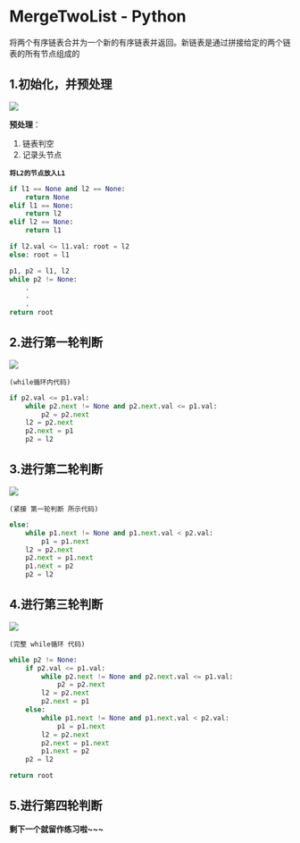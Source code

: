 [m-initial]:https://github.com/TimeSoil/Daily-Tech/blob/4141df26ade702bed9399963aeedcde7a234e764/LeetCode/simple/screenshots/mergeTwoLists/mergeTwoLists-mergeTwoLists-initial.png?raw=true

[m-first-step]:https://github.com/TimeSoil/Daily-Tech/blob/4141df26ade702bed9399963aeedcde7a234e764/LeetCode/simple/screenshots/mergeTwoLists/mergeTwoLists-mergeTwoLists-first-step.png

[m-second-step]:https://github.com/TimeSoil/Daily-Tech/blob/4141df26ade702bed9399963aeedcde7a234e764/LeetCode/simple/screenshots/mergeTwoLists/mergeTwoLists-mergeTwoLists-second-step.png

[m-third-step]:https://github.com/TimeSoil/Daily-Tech/blob/4141df26ade702bed9399963aeedcde7a234e764/LeetCode/simple/screenshots/mergeTwoLists/mergeTwoLists-mergeTwoLists-third-step.png


# MergeTwoList - Python        
将两个有序链表合并为一个新的有序链表并返回。新链表是通过拼接给定的两个链表的所有节点组成的
## 1.初始化，并预处理
![][m-initial]

__预处理__：
1. 链表判空
2. 记录头节点

**```将L2的节点放入L1```**

```Python
if l1 == None and l2 == None:
	return None
elif l1 == None:
	return l2
elif l2 == None:
	return l1

if l2.val <= l1.val: root = l2
else: root = l1

p1, p2 = l1, l2
while p2 != None:
	.
	.
	.
return root
```

## 2.进行第一轮判断
![][m-first-step]

```(while循环内代码)```

```python
if p2.val <= p1.val:
	while p2.next != None and p2.next.val <= p1.val:
		p2 = p2.next
	l2 = p2.next
	p2.next = p1
	p2 = l2
```

## 3.进行第二轮判断
![][m-second-step]

```(紧接 第一轮判断 所示代码)```

```python
else:
	while p1.next != None and p1.next.val < p2.val:
		p1 = p1.next
	l2 = p2.next
	p2.next = p1.next
	p1.next = p2
	p2 = l2
```

## 4.进行第三轮判断
![][m-third-step]

```(完整 while循环 代码)```

```python
while p2 != None:
	if p2.val <= p1.val:
		while p2.next != None and p2.next.val <= p1.val:
			p2 = p2.next
		l2 = p2.next
		p2.next = p1
	else:
		while p1.next != None and p1.next.val < p2.val:
			p1 = p1.next
		l2 = p2.next
		p2.next = p1.next
		p1.next = p2
	p2 = l2

return root
```
## 5.进行第四轮判断
__剩下一个就留作练习啦~~~__




